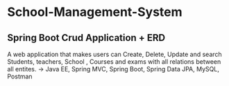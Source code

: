 # School-Management-System
## Spring Boot Crud Application + ERD
A web application that makes users can Create, Delete, Update and search Students, teachers, School , Courses and exams with all relations between all entites.
-> Java EE, Spring MVC, Spring Boot, Spring Data JPA, MySQL, Postman
